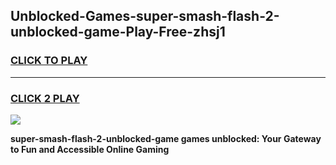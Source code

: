 
## Unblocked-Games-super-smash-flash-2-unblocked-game-Play-Free-zhsj1
<h3>
<a href="https://premium76.site?title=super-smash-flash-2-unblocked-game&ref=19M">CLICK TO PLAY</a></h3>
<hr>

<h3>
<a href="https://premium76.site?title=super-smash-flash-2-unblocked-game&ref=19M">CLICK 2 PLAY</a>
  
</h3>

<a href="https://premium76.site?title=super-smash-flash-2-unblocked-game&ref=19M"><img src="https://clearcache.store/games.png"></a>


**super-smash-flash-2-unblocked-game games unblocked: Your Gateway to Fun and Accessible Online Gaming**
